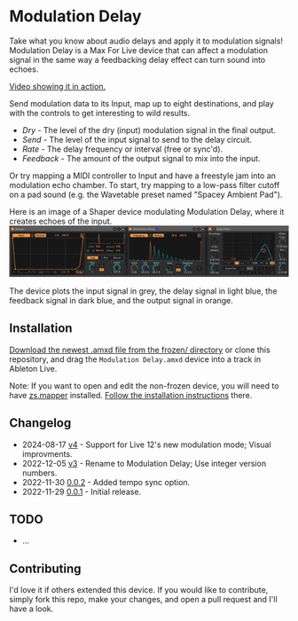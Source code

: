# Modulation Delay

Take what you know about audio delays and apply it to modulation signals! Modulation Delay is a Max For Live device that can affect a modulation signal in the same way a feedbacking delay effect can turn sound into echoes.

[Video showing it in action.](https://www.youtube.com/watch?v=YfRTARPEUME)

Send modulation data to its Input, map up to eight destinations, and play with the controls to get interesting to wild results.

* *Dry* - The level of the dry (input) modulation signal in the final output.
* *Send* - The level of the input signal to send to the delay circuit.
* *Rate* - The delay frequency or interval (free or sync'd).
* *Feedback* - The amount of the output signal to mix into the input.

Or try mapping a MIDI controller to Input and have a freestyle jam into an modulation echo chamber. To start, try mapping to a low-pass filter cutoff on a pad sound (e.g. the Wavetable preset named "Spacey Ambient Pad").

Here is an image of a Shaper device modulating Modulation Delay, where it creates echoes of the input.
![How it Looks](images/device.gif)

The device plots the input signal in grey, the delay signal in light blue, the feedback signal in dark blue, and the output signal in orange.

## Installation

[Download the newest .amxd file from the frozen/ directory](https://github.com/zsteinkamp/m4l-Modulation-Delay/raw/main/frozen/) or clone this repository, and drag the `Modulation Delay.amxd` device into a track in Ableton Live.

Note: If you want to open and edit the non-frozen device, you will need to have [zs.mapper](https://github.com/zsteinkamp/m4l-zs.mapper) installed. [Follow the installation instructions](https://github.com/zsteinkamp/m4l-zs.mapper) there.

## Changelog

* 2024-08-17 [v4](https://github.com/zsteinkamp/m4l-Modulation-Delay/raw/main/frozen/Modulation%20Delay%20v4.amxd) - Support for Live 12's new modulation mode; Visual improvments.
* 2022-12-05 [v3](https://github.com/zsteinkamp/m4l-Modulation-Delay/raw/main/frozen/Modulation%20Delay%20v3.amxd) - Rename to Modulation Delay; Use integer version numbers.
* 2022-11-30 [0.0.2](https://github.com/zsteinkamp/m4l-zs-AutomationDelay/raw/main/frozen/AutomationDelay-0.0.2.amxd) - Added tempo sync option.
* 2022-11-29 [0.0.1](https://github.com/zsteinkamp/m4l-zs-AutomationDelay/raw/main/frozen/AutomationDelay-0.0.1.amxd) - Initial release.

## TODO

* ...

## Contributing

I'd love it if others extended this device. If you would like to contribute, simply fork this repo, make your changes, and open a pull request and I'll have a look.
